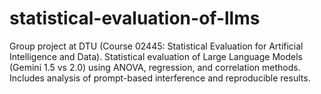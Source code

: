 # statistical-evaluation-of-llms
Group project at DTU (Course 02445: Statistical Evaluation for Artificial Intelligence and Data). Statistical evaluation of Large Language Models (Gemini 1.5 vs 2.0) using ANOVA, regression, and correlation methods. Includes analysis of prompt-based interference and reproducible results.

